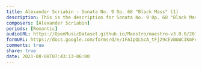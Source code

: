```yaml
---
title: Alexander Scriabin - Sonata No. 9 Op. 68 "Black Mass" (1)
description: This is the description for Sonata No. 9 Op. 68 "Black Mass" by Alexander Scriabin
composers: [Alexander Scriabin]
periods: [Romantic]
audioURL: https://OpenMusicDataset.github.io/Maestro/maestro-v3.0.0/2018/MIDI-Unprocessed_Recital13-15_MID--AUDIO_15_R1_2018_wav--1.midi
formURL: https://docs.google.com/forms/d/e/1FAIpQLScA_tFj29cEVNGWCIKmFe9KVCk_8POBwcrb1H8AZtCjbXSiLg/viewform
comments: true
share: true
date: 2021-08-08T07:43:13-06:00
---
```

